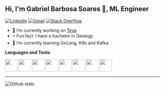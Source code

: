 ## Hi, I'm Gabriel Barbosa Soares 🌋, ML Engineer

[![Linkedin](https://img.shields.io/badge/-LinkedIn-blue?style=flat&logo=Linkedin&logoColor=white)](https://www.linkedin.com/in/gabriel-barbosa-soares-2302895b/)
[![Gmail](https://img.shields.io/badge/-Gmail-c14438?style=flat&logo=Gmail&logoColor=white)](mailto:gabrielclimb@gmail.com)
[![Stack Overflow](https://img.shields.io/badge/-Stack%20Overflow-222222?style=flat-square&logo=stack-overflow&logoColor=white&link=https://stackoverflow.com/users/10780031/sudipto-ghosh)](https://stackoverflow.com/users/9697378/gabriel-soares)


- 🔭 I’m currently working on [Teya](https://teya.com/)
- ⚡ Fun fact: I have a bachelor in Geology
- 🌱 I’m currently learning GoLang, K8s and Kafka

**Languages and Tools:**


<code><img height="40" src="https://github.com/gabrielclimb/gabrielclimb/blob/master/snippets/python.png"></code>
<code><img height="40" src="https://github.com/gabrielclimb/gabrielclimb/blob/master/snippets/mysql.png"></code>
<code><img height="40" src="https://github.com/gabrielclimb/gabrielclimb/blob/master/snippets/git.png"></code>
<code><img height="40" src="https://github.com/gabrielclimb/gabrielclimb/blob/master/snippets/terminal.png"></code>
<code><img height="40" src="https://github.com/gabrielclimb/gabrielclimb/blob/master/snippets/docker.png"></code>
<code><img height="40" src="https://github.com/gabrielclimb/gabrielclimb/blob/master/snippets/airflow.png"></code>
<code><img height="40" src="https://github.com/gabrielclimb/gabrielclimb/blob/master/snippets/aws.png"></code>
<code><img height="40" src="https://github.com/gabrielclimb/gabrielclimb/blob/master/snippets/jupyter.svg"></code>
<!--
**gabrielclimb/gabrielclimb** is a ✨ _special_ ✨ repository because its `README.md` (this file) appears on your GitHub profile.

Here are some ideas to get you started:

- 🔭 I’m currently working on ...
- 🌱 I’m currently learning ...
- 👯 I’m looking to collaborate on ...
- 🤔 I’m looking for help with ...
- 💬 Ask me about ...
- 📫 How to reach me: ...
- 😄 Pronouns: ...
- ⚡ Fun fact: ...
-->


------------------------------------------------------------------------------------------

![Github stats](https://github-readme-stats.vercel.app/api?username=gabrielclimb&show_icons=true)
